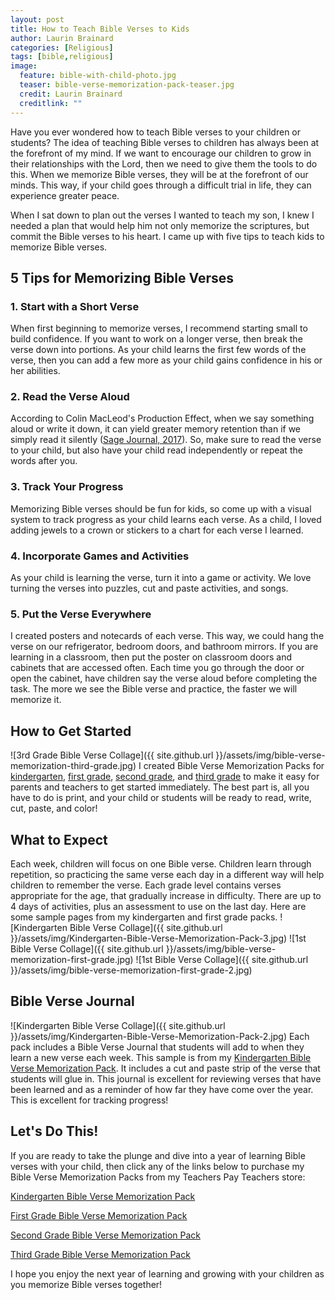 ```yaml
---
layout: post
title: How to Teach Bible Verses to Kids
author: Laurin Brainard
categories: [Religious]
tags: [bible,religious]
image:
  feature: bible-with-child-photo.jpg
  teaser: bible-verse-memorization-pack-teaser.jpg
  credit: Laurin Brainard
  creditlink: ""
---
```

Have you ever wondered how to teach Bible verses to your children or students? The idea of teaching Bible verses to children has always been at the forefront of my mind. If we want to encourage our children to grow in their relationships with the Lord, then we need to give them the tools to do this. When we memorize Bible verses, they will be at the forefront of our minds. This way, if your child goes through a difficult trial in life, they can experience greater peace. 

When I sat down to plan out the verses I wanted to teach my son, I knew I needed a plan that would help him not only memorize the scriptures, but commit the Bible verses to his heart. I came up with five tips to teach kids to memorize Bible verses. 

## 5 Tips for Memorizing Bible Verses
### 1. Start with a Short Verse
When first beginning to memorize verses, I recommend starting small to build confidence. If you want to work on a longer verse, then break the verse down into portions. As your child learns the first few words of the verse, then you can add a few more as your child gains confidence in his or her abilities. 

### 2. Read the Verse Aloud
According to Colin MacLeod's Production Effect, when we say something aloud or write it down, it can yield greater memory retention than if we simply read it silently ([Sage Journal, 2017](https://journals.sagepub.com/doi/10.1177/0963721417691356)). So, make sure to read the verse to your child, but also have your child read independently or repeat the words after you.

### 3. Track Your Progress
Memorizing Bible verses should be fun for kids, so come up with a visual system to track progress as your child learns each verse. As a child, I loved adding jewels to a crown or stickers to a chart for each verse I learned. 

### 4. Incorporate Games and Activities
As your child is learning the verse, turn it into a game or activity. We love turning the verses into puzzles, cut and paste activities, and songs. 

### 5. Put the Verse Everywhere
I created posters and notecards of each verse. This way, we could hang the verse on our refrigerator, bedroom doors, and bathroom mirrors. If you are learning in a classroom, then put the poster on classroom doors and cabinets that are accessed often. Each time you go through the door or open the cabinet, have children say the verse aloud before completing the task. The more we see the Bible verse and practice, the faster we will memorize it. 

## How to Get Started

![3rd Grade Bible Verse Collage]({{ site.github.url }}/assets/img/bible-verse-memorization-third-grade.jpg)
I created Bible Verse Memorization Packs for [kindergarten]((https://www.teacherspayteachers.com/Product/Bible-Verse-Memorization-Pack-for-Kindergarten-3052682?utm_source=TPB%20Blog&utm_campaign=Kindergarten%20Bible%20Verse%20Memorization%20Pack)), [first grade]((https://www.teacherspayteachers.com/Product/Bible-Verse-Memorization-Pack-for-First-Grade-3038630?utm_source=TPB%20Blog&utm_campaign=How%20To%20Teach%20Bible%20Verses%20-%201st)), [second grade](https://www.teacherspayteachers.com/Product/Bible-Verse-Memorization-Pack-for-Second-Grade-3035427?utm_source=TPB%20Blog&utm_campaign=How%20To%20Teach%20Bible%20Verses%20-%202nd), and [third grade](https://www.teacherspayteachers.com/Product/Bible-Verse-Memorization-Pack-for-Third-Grade-3176742?utm_source=TPB%20Blog&utm_campaign=How%20To%20Teach%20Bible%20Verses%20-%203rd) to make it easy for parents and teachers to get started immediately. The best part is, all you have to do is print, and your child or students will be ready to read, write, cut, paste, and color! 

## What to Expect
Each week, children will focus on one Bible verse. Children learn through repetition, so practicing the same verse each day in a different way will help children to remember the verse. Each grade level contains verses appropriate for the age, that gradually increase in difficulty. There are up to 4 days of activities, plus an assessment to use on the last day. Here are some sample pages from my kindergarten and first grade packs. 
![Kindergarten Bible Verse Collage]({{ site.github.url }}/assets/img/Kindergarten-Bible-Verse-Memorization-Pack-3.jpg)
![1st Bible Verse Collage]({{ site.github.url }}/assets/img/bible-verse-memorization-first-grade.jpg)
![1st Bible Verse Collage]({{ site.github.url }}/assets/img/bible-verse-memorization-first-grade-2.jpg)

## Bible Verse Journal

![Kindergarten Bible Verse Collage]({{ site.github.url }}/assets/img/Kindergarten-Bible-Verse-Memorization-Pack-2.jpg)
Each pack includes a Bible Verse Journal that students will add to when they learn a new verse each week. This sample is from my [Kindergarten Bible Verse Memorization Pack](https://www.teacherspayteachers.com/Product/Bible-Verse-Memorization-Pack-for-Kindergarten-3052682?utm_source=TPB%20Blog&utm_campaign=Kindergarten%20Bible%20Verse%20Memorization%20Pack). It includes a cut and paste strip of the verse that students will glue in. This journal is excellent for reviewing verses that have been learned and as a reminder of how far they have come over the year. This is excellent for tracking progress!

## Let's Do This!
If you are ready to take the plunge and dive into a year of learning Bible verses with your child, then click any of the links below to purchase my Bible Verse Memorization Packs from my Teachers Pay Teachers store:

[Kindergarten Bible Verse Memorization Pack](https://www.teacherspayteachers.com/Product/Bible-Verse-Memorization-Pack-for-Kindergarten-3052682?utm_source=TPB%20Blog&utm_campaign=Kindergarten%20Bible%20Verse%20Memorization%20Pack)

[First Grade Bible Verse Memorization Pack](https://www.teacherspayteachers.com/Product/Bible-Verse-Memorization-Pack-for-First-Grade-3038630?utm_source=TPB%20Blog&utm_campaign=How%20To%20Teach%20Bible%20Verses%20-%201st)

[Second Grade Bible Verse Memorization Pack](https://www.teacherspayteachers.com/Product/Bible-Verse-Memorization-Pack-for-Second-Grade-3035427?utm_source=TPB%20Blog&utm_campaign=How%20To%20Teach%20Bible%20Verses%20-%202nd)

[Third Grade Bible Verse Memorization Pack](https://www.teacherspayteachers.com/Product/Bible-Verse-Memorization-Pack-for-Third-Grade-3176742?utm_source=TPB%20Blog&utm_campaign=How%20To%20Teach%20Bible%20Verses%20-%203rd)

I hope you enjoy the next year of learning and growing with your children as you memorize Bible verses together!